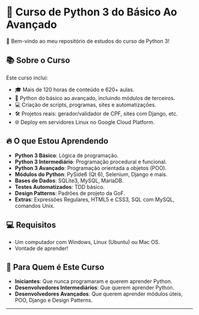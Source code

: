 # 🚀 Curso de Python 3 do Básico Ao Avançado

👋 Bem-vindo ao meu repositório de estudos do curso de Python 3!

## 📚 Sobre o Curso

Este curso inclui:

- 🎓 Mais de 120 horas de conteúdo e 620+ aulas.
- 🐍 Python do básico ao avançado, incluindo módulos de terceiros.
- 💻 Criação de scripts, programas, sites e automatizações.
- 🛠️ Projetos reais: gerador/validador de CPF, sites com Django, etc.
- 🌐 Deploy em servidores Linux no Google Cloud Platform.

## 🔥 O que Estou Aprendendo

- **Python 3 Básico**: Lógica de programação.
- **Python 3 Intermediário**: Programação procedural e funcional.
- **Python 3 Avançado**: Programação orientada a objetos (POO).
- **Módulos do Python**: PySide6 (Qt 6), Selenium, Django e mais.
- **Bases de Dados**: SQLite3, MySQL, MariaDB.
- **Testes Automatizados**: TDD básico.
- **Design Patterns**: Padrões de projeto da GoF.
- **Extras**: Expressões Regulares, HTML5 e CSS3, SQL com MySQL, comandos Unix.

## 💻 Requisitos

- Um computador com Windows, Linux (Ubuntu) ou Mac OS.
- Vontade de aprender!

## 🎯 Para Quem é Este Curso

- **Iniciantes**: Que nunca programaram e querem aprender Python.
- **Desenvolvedores Intermediários**: Que querem aprender Python.
- **Desenvolvedores Avançados**: Que querem aprender módulos úteis, POO, Django e Design Patterns.

---
